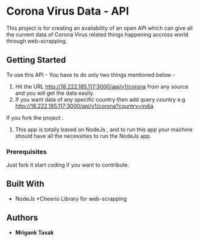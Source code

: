 # Corona Virus Data - API 

This project is for creating an availability of an open API which can give all the current data of Corona Virus related things happening accross world through web-scrapping.

## Getting Started

To use this API - You have to do only two things mentioned below - 
1. Hit the URL http://18.222.185.117:3000/api/v1/corona from any source and you will get the data easily.
2. If you want data of any specific country then add query country e.g http://18.222.185.117:3000/api/v1/corona?country=india

If you fork the project : 

1. This app is totally based on NodeJs , and to run this app your machine should have all the necessities to run the NodeJs app. 

### Prerequisites

Just fork it start coding if you want to contribute.

## Built With

* NodeJs
*Cheerio Library for web-scrapping

## Authors

* **Mrigank Taxak**


